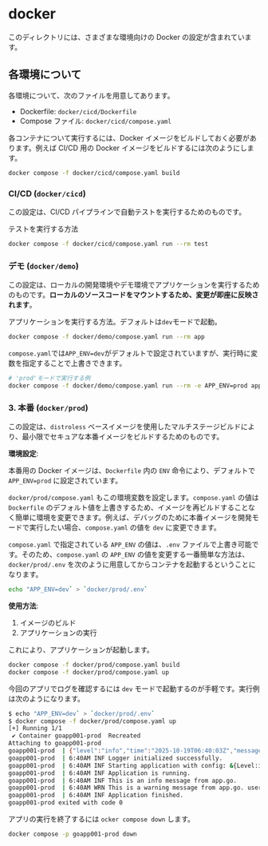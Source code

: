# docker

このディレクトリには、さまざまな環境向けの Docker の設定が含まれています。

## 各環境について

各環境について、次のファイルを用意してあります。

- Dockerfile: `docker/cicd/Dockerfile`
- Compose ファイル: `docker/cicd/compose.yaml`


各コンテナについて実行するには、Docker イメージをビルドしておく必要があります。例えば CI/CD 用の Docker イメージをビルドするには次のようにします。

```bash
docker compose -f docker/cicd/compose.yaml build
```

### CI/CD (`docker/cicd`)

この設定は、CI/CD パイプラインで自動テストを実行するためのものです。

テストを実行する方法

```bash
docker compose -f docker/cicd/compose.yaml run --rm test
```

### デモ (`docker/demo`)

この設定は、ローカルの開発環境やデモ環境でアプリケーションを実行するためのものです。**ローカルのソースコードをマウントするため、変更が即座に反映されます**。

アプリケーションを実行する方法。デフォルトは`dev`モードで起動。

```bash
docker compose -f docker/demo/compose.yaml run --rm app
```

`compose.yaml`では`APP_ENV=dev`がデフォルトで設定されていますが、実行時に変数を指定することで上書きできます。

```bash
# 'prod'モードで実行する例
docker compose -f docker/demo/compose.yaml run --rm -e APP_ENV=prod app
```

### 3. 本番 (`docker/prod`)

この設定は、`distroless` ベースイメージを使用したマルチステージビルドにより、最小限でセキュアな本番イメージをビルドするためのものです。

**環境設定**:

本番用の Docker イメージは、`Dockerfile` 内の `ENV` 命令により、デフォルトで `APP_ENV=prod` に設定されています。

`docker/prod/compose.yaml` もこの環境変数を設定します。`compose.yaml` の値は `Dockerfile` のデフォルト値を上書きするため、イメージを再ビルドすることなく簡単に環境を変更できます。例えば、デバッグのために本番イメージを開発モードで実行したい場合、`compose.yaml` の値を `dev` に変更できます。

`compose.yaml` で指定されている `APP_ENV` の値は、`.env` ファイルで上書き可能です。そのため、`compose.yaml` の `APP_ENV` の値を変更する一番簡単な方法は、`docker/prod/.env` を次のように用意してからコンテナを起動するということになります。

```bash
echo "APP_ENV=dev` > `docker/prod/.env`
```

**使用方法**:

1. イメージのビルド
2. アプリケーションの実行

これにより、アプリケーションが起動します。

```bash
docker compose -f docker/prod/compose.yaml build
docker compose -f docker/prod/compose.yaml up
```

今回のアプリでログを確認するには `dev` モードで起動するのが手軽です。実行例は次のようになります。

```bash
$ echo "APP_ENV=dev` > `docker/prod/.env`
$ docker compose -f docker/prod/compose.yaml up
[+] Running 1/1
 ✔ Container goapp001-prod  Recreated                                                                                                                                                                                                               0.1s 
Attaching to goapp001-prod
goapp001-prod  | {"level":"info","time":"2025-10-19T06:40:03Z","message":"Configuration loaded successfully. Log level: info"}
goapp001-prod  | 6:40AM INF Logger initialized successfully.
goapp001-prod  | 6:40AM INF Starting application with config: &{Level:info LogDir:log LogFile:app.log}
goapp001-prod  | 6:40AM INF Application is running.
goapp001-prod  | 6:40AM INF This is an info message from app.go.
goapp001-prod  | 6:40AM WRN This is a warning message from app.go. user=Gopher
goapp001-prod  | 6:40AM INF Application finished.
goapp001-prod exited with code 0
```

アプリの実行を終了するには `ocker compose down` します。

```bash
docker compose -p goapp001-prod down
```
